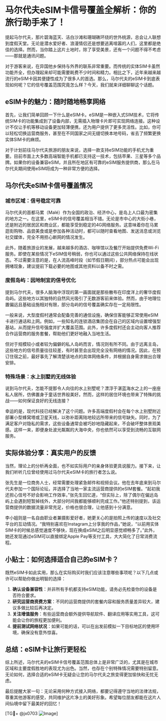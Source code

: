 # 马尔代夫eSIM卡信号覆盖全解析：你的旅行助手来了！

提起马尔代夫，那片碧海蓝天、洁白沙滩和珊瑚礁环绕的世外桃源，总会让人联想到度假天堂。无论是潜水爱好者、浪漫情侣还是想要逃离喧嚣的人们，这里都是绝佳的选择。然而，当你踏上这片土地时，除了享受美景，还有一个问题不得不考虑——那就是通讯问题。

对于游客来说，在异国他乡保持与外界的联系非常重要。而传统的实体SIM卡虽然功能齐全，但办理起来却可能需要耗费不少时间和精力。相比之下，近年来越来越流行的eSIM卡因其便捷性成为了很多人的首选。那么，马尔代夫的eSIM卡到底表现如何呢？它的信号覆盖范围究竟怎么样？今天，我们就来详细聊聊这个话题。

## eSIM卡的魅力：随时随地畅享网络

首先，让我们简单回顾一下什么是eSIM卡。eSIM是一种嵌入式SIM技术，它将传统SIM卡的功能集成到了设备内部，无需插入物理卡片即可实现网络连接。这种设计不仅让手机等移动设备更加轻薄便携，还为用户提供了更多灵活性。比如，你可以轻松切换运营商服务，甚至在不同国家之间无缝切换本地号码，省去了频繁更换实体SIM卡的麻烦。

对于计划前往马尔代夫旅游的朋友来说，选择一款支持eSIM功能的手机尤为重要。目前市面上大多数高端智能手机都已支持这一技术，包括苹果、三星等多个品牌。如果你的设备兼容eSIM，并且所在地区有可靠的eSIM服务提供商，那么在马尔代夫期间使用eSIM将成为一种非常方便的选择。

## 马尔代夫eSIM卡信号覆盖情况

### 城市区域：信号稳定可靠

马尔代夫的首都马累（Malé）作为全国的政治、经济中心，是岛上人口最为密集的地方之一。在这里，eSIM卡的信号覆盖相当不错。无论是市中心的大街小巷，还是附近的居民区和商业区，都能享受到稳定的4G网络服务。这意味着你在马累逛街购物、品尝美食或是参加各种活动时，都可以随时查看地图、发送消息或浏览社交媒体，完全不用担心断网的情况发生。

此外，随着旅游业的发展，越来越多的酒店、咖啡馆以及餐厅开始提供免费Wi-Fi服务。即使在某些情况下eSIM信号稍弱，你也可以通过这些公共网络保持在线状态。不过需要注意的是，在人流高峰时段（如节假日期间），部分热点可能会出现拥堵现象，建议提前下载必要的地图或其他资料以备不时之需。

### 度假岛屿：因地制宜的信号优化

提到马尔代夫，很多人脑海中浮现的第一画面就是那些散布在印度洋上的奢华度假岛屿。这些地方以其独特的自然风光吸引了无数游客前来体验。然而，由于地理位置偏远且基础设施相对有限，部分岛屿的信号覆盖确实存在一定局限性。

一般来说，大型度假村通常会配备完善的通信设施，确保住客能够正常使用eSIM卡进行通话和上网。例如，一些知名的连锁酒店集团会在自己的区域内设置增强型基站，从而提升信号强度并扩大覆盖范围。此外，许多度假村还会主动向客人推荐合作运营商的服务套餐，帮助他们更好地融入当地生活。

但对于规模较小或者较为偏僻的私人岛屿而言，情况则有所不同。由于远离主岛，这些地方的信号质量往往较差，有时甚至会出现完全没有网络的情况。因此，在预订住宿之前，最好事先了解清楚该地点的具体网络条件，并根据自身需求做出合理安排。

### 特殊场景：水上别墅的无线体验

说到马尔代夫，怎能不提那令人向往的水上别墅呢？漂浮于湛蓝海水之上的一座座私人居所，仿佛置身于童话世界般美好。然而，这样的居住环境也带来了特殊的挑战——如何保证良好的无线连接？

幸运的是，现代科技已经解决了这个问题。许多高端度假村会在每个水上别墅附近部署小型蜂窝塔或卫星天线，以弥补距离陆地较远所带来的信号缺失。同时，为了满足客户对隐私的需求，这些设备通常会被巧妙地隐藏起来，不会破坏整体景观美感。这样一来，即便身处波光粼粼的大海中央，你也依然可以享受到流畅的互联网服务。

## 实际体验分享：真实用户的反馈

当然，理论上的分析再全面，也不如实际用户的亲身体验更具说服力。接下来，让我们听听几位曾经使用过马尔代夫eSIM卡的旅行者怎么说。

张先生是一位商务人士，经常需要处理紧急邮件和视频会议。他在去年底来到马尔代夫参加一个国际论坛，并选择了当地一家主流运营商提供的eSIM套餐。“起初我还担心信号不好会影响工作效率，”张先生回忆道，“但实际上，除了偶尔在偏远岛屿上会遇到短暂掉线外，大部分时间我都能够顺利完成工作。”他还特别提到，该运营商提供的数据流量非常充足，价格也很合理，让他感到十分满意。

李小姐则是一名自由职业者兼摄影爱好者，她更关心的是拍照上传的速度以及社交平台的互动情况。“我特别喜欢在Instagram上分享我的作品，”她说，“以前用实体SIM卡的时候总感觉速度不够快，现在换成eSIM之后明显感觉顺畅多了。”此外，她还发现通过eSIM可以直接绑定Apple Pay等支付工具，大大简化了日常消费流程。

## 小贴士：如何选择适合自己的eSIM卡？

既然eSIM卡如此实用，那么在实际购买时我们应该注意哪些事项呢？以下几点或许可以帮助你做出明智的选择：

1. **确认设备兼容性**：并非所有手机都支持eSIM功能，请务必先检查你的设备是否符合要求。
2. **研究运营商资费方案**：不同的运营商提供的套餐内容和服务质量差异较大，建议多做比较后再决定。
3. **关注增值服务**：有些运营商会额外提供导航软件、翻译应用等实用工具，这可能会让你的旅程更加便利。
4. **提前测试网络状况**：如果可能的话，可以在出发前模拟一下目标地区的使用环境，确保没有意外惊喜。

## 总结：eSIM卡让旅行更轻松

综上所述，马尔代夫的eSIM卡信号覆盖范围总体上是非常广泛的，尤其是在城市区域和主要度假胜地的表现尤为出色。当然，也存在个别特殊情况需要特别留意。无论如何，选择合适的eSIM卡无疑会让您的马尔代夫之旅变得更加愉快和无忧无虑。

最后提醒大家一句：无论采用何种方式接入网络，都要记得遵守当地的法律法规，尊重其他游客的感受，共同维护这片净土的美好形象。希望每位朋友都能在这片人间仙境中留下最美好的回忆！

[TG💪+ @jx0703 ![Image](https://github.com/user-attachments/assets/dbca1d08-cadb-493c-b0ec-ad6f7a83f270)]